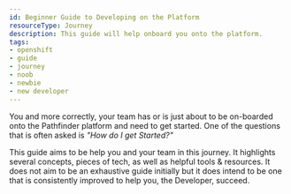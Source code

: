 ```yaml
---
id: Beginner Guide to Developing on the Platform
resourceType: Journey
description: This guide will help onboard you onto the platform.
tags: 
- openshift
- guide
- journey
- noob
- newbie
- new developer
---
```


You and more correctly, your team has or is just about to be on-boarded onto the Pathfinder platform and need to get started. One of the questions that is often asked is _"How do I get Started?"_

This guide aims to be help you and your team in this journey. It highlights several concepts, pieces of tech, as well as helpful tools & resources. It does not aim to be an exhaustive guide initially but it does intend to be one that is consistently improved to help you, the Developer, succeed. 

